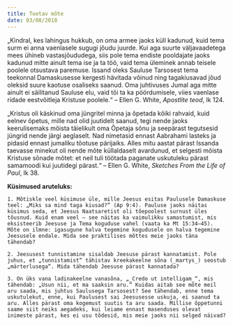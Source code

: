 ```yaml
---
title: Toetav mõte
date: 03/08/2018
---
```


„Kindral, kes lahingus hukkub, on oma armee jaoks küll kadunud, kuid tema
surm ei anna vaenlasele sugugi jõudu juurde. Kui aga suurte väljavaadetega
mees ühineb vastasjõududega, siis pole tema endiste pooldajate jaoks kadunud
mitte ainult tema ise ja ta töö, vaid tema üleminek annab teisele poolele otsustava
paremuse. Issand oleks Sauluse Tarsosest tema teekonnal Damaskusesse
kergesti hävitada võinud ning tagakiusavad jõud oleksid suure kaotuse osaliseks
saanud. Oma juhtivuses Jumal aga mitte ainult ei säilitanud Sauluse elu, vaid tõi
ta ka pöördumisele, viies vaenlase ridade eestvõitleja Kristuse poolele.“ – Ellen
G. White, _Apostlite teod_, lk 124.

„Kristus oli käskinud oma jüngritel minna ja õpetada kõiki rahvaid, kuid eelnev
õpetus, mille nad olid juutidelt saanud, tegi nende jaoks keerulisemaks mõista
täielikult oma Õpetaja sõnu ja seepärast tegutsesid jüngrid nende järgi aeglaselt.
Nad nimetasid ennast Aabrahami lasteks ja pidasid ennast jumaliku tõotuse
pärijaiks. Alles mitu aastat pärast Issanda taevasse minekut oli nende mõte küllaldaselt
avardunud, et selgesti mõista Kristuse sõnade mõtet: et neil tuli töötada
paganate uskutuleku pärast samamoodi kui juutidegi pärast.“ – Ellen G. White,
_Sketches From the Life of Paul_, lk 38.

**Küsimused aruteluks:**

`1. Mõtiskle veel küsimuse üle, mille Jeesus esitas Paulusele Damaskuse teel: „Miks
sa mind taga kiusad?“ (Ap 9:4). Pauluse jaoks näitas küsimus seda, et Jeesus Naatsaretist
oli tõepoolest surnust üles tõusnud. Kuid enam veel – see näitas ka vaimulikku
samastumist, mis eksisteerib Jeesuse ja Tema koguduse vahel (vaata ka Mt
15:34–45). Mõte on ilmne: igasugune halva tegemine kogudusele on halva tegemine
Jeesusele endale. Mida see praktilises mõttes meie jaoks täna tähendab?`

`2. Jeesusest tunnistamine sisaldab Jeesuse pärast kannatamist. Pole juhus, et
„tunnistamist“ tähistav kreekakeelne sõna (_martys_) seostub „märterlusega“. Mida
tähendab Jeesuse pärast kannatada?`

`3. On üks vana ladinakeelne vanasõna, „_Credo ut intelligam_“, mis tähendab: „Usun
nii, et ma saaksin aru.“ Kuidas aitab see mõte meil aru saada, mis juhtus Saulusega
Tarsosest? See tähendab, enne tema uskutulekut, enne, kui Paulusest sai
Jeesusesse uskuja, ei saanud ta aru. Alles pärast oma kogemust suutis ta aru
saada. Millise õppetunni saame siit neiks aegadeks, kui leiame ennast masenduses
olevat inimeste pärast, kes ei usu tõdesid, mis meie jaoks nii selged näivad?`
